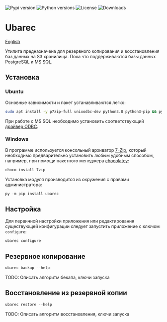 ![Pypi version](https://img.shields.io/pypi/v/ubarec.svg)
![Python versions](https://img.shields.io/pypi/pyversions/ubarec)
![License](https://img.shields.io/github/license/fgbm/ubarec.svg)
![Downloads](https://img.shields.io/pypi/dm/ubarec)

# Ubarec

[English](README.md)

Утилита предназначена для резервного копирования и восстановления баз данных на S3 хранилища. 
Пока что поддерживаются базы данных PostgreSQL и MS SQL.

## Установка

### Ubuntu

Основные зависимости и пакет устанавливаются легко:
```bash
sudo apt install -y p7zip-full unixodbc-dev python3.8 python3-pip && python3.8 -m pip install ubarec
```

При работе с MS SQL необходимо установить соответствующий [драйвер ODBC](https://docs.microsoft.com/sql/connect/odbc/linux-mac/installing-the-microsoft-odbc-driver-for-sql-server).

### Windows

В программе используется консольный архиватор [7-Zip](https://www.7-zip.org/download.html), 
который необходимо предварительно установить любым удобным способом, например, при помощи
пакетного менеджера [chocolatey](https://chocolatey.org/):
```powershell
choco install 7zip 
```

Установка модуля производится из окружения с правами администратора:
```powershell
py -m pip install ubarec
```

## Настройка

Для первичной настройки приложения или редактирования существующей конфигурации следует запустить приложение
с ключом ```configure```:
```powershell
ubarec configure
```

## Резервное копирование

```powershell
ubarec backup --help
```
TODO: Описать алгоритм бекапа, ключи запуска

## Восстановление из резервной копии

```powershell
ubarec restore --help
```
TODO: Описать алгоритм восстановления, ключи запуска
